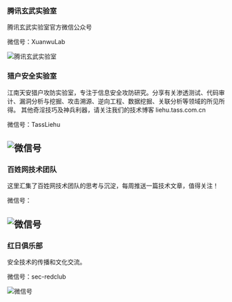 ### 腾讯玄武实验室
腾讯玄武实验室官方微信公众号

微信号：XuanwuLab

![腾讯玄武实验室](https://mp.weixin.qq.com/mp/qrcode?scene=10000005&size=102&__biz=MzA5NDYyNDI0MA==&mid=2651954299&idx=1&sn=2237c769629ab17e042027a9cf4c2de3&send_time=)
### 猎户安全实验室
江南天安猎户攻防实验室，专注于信息安全攻防研究。分享有关渗透测试、代码审计、漏洞分析与挖掘、攻击溯源、逆向工程、数据挖掘、关联分析等领域的所见所得。 其他奇淫技巧及神兵利器，请关注我们的技术博客 liehu.tass.com.cn

微信号：TassLiehu

![微信号](https://mp.weixin.qq.com/mp/qrcode?scene=10000004&size=102&__biz=MzI1NDg4MTIxMw==&mid=2247483659&idx=1&sn=c23b3a3b3b43d70999bdbe644e79f7e5&send_time=)
---

### 百姓网技术团队
这里汇集了百姓网技术团队的思考与沉淀，每周推送一篇技术文章，值得关注！

微信号：

![微信号](https://mp.weixin.qq.com/mp/qrcode?scene=10000004&size=102&__biz=MzU5NDE1MDk3NA==&mid=2247483731&idx=1&sn=2c8b1a68728a7992089c3d30dca75b44&send_time=)
---

### 红日俱乐部
安全技术的传播和文化交流。

微信号：sec-redclub

![微信号](https://mp.weixin.qq.com/mp/qrcode?scene=10000004&size=102&__biz=MzI4NjEyMDk0MA==&mid=2649846643&idx=1&sn=0286e8f1b3e6da0acbd129cb248eac2a&send_time=)